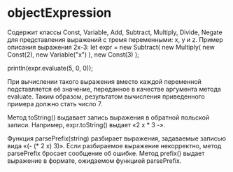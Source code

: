 # objectExpression

Содержит классы Const, Variable, Add, Subtract, Multiply, Divide, Negate для представления выражений с тремя переменными: x, y и z.
Пример описания выражения 2x-3:
let expr = new Subtract(
    new Multiply(
        new Const(2),
        new Variable("x")
    ),
    new Const(3)
);

println(expr.evaluate(5, 0, 0));
                    
При вычислении такого выражения вместо каждой переменной подставляется её значение, переданное в качестве аргумента метода evaluate. Таким образом, результатом вычисления приведенного примера должно стать число 7.

Метод toString() выдавает запись выражения в обратной польской записи. Например, expr.toString() выдает «2 x * 3 -».

Функция parsePrefix(string) разбирает выражения, задаваемые записью вида «(- (* 2 x) 3)». Если разбираемое выражение некорректно, метод parsePrefix бросает сообщение об ошибке.
Метод prefix() выдает выражение в формате, ожидаемом функцией parsePrefix.
